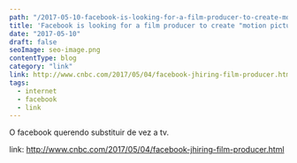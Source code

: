 ```yaml
---
path: "/2017-05-10-facebook-is-looking-for-a-film-producer-to-create-motion-picture-content/"
title: 'Facebook is looking for a film producer to create "motion picture content"'
date: "2017-05-10"
draft: false
seoImage: seo-image.png
contentType: blog
category: "link"
link: http://www.cnbc.com/2017/05/04/facebook-jhiring-film-producer.html
tags:
  - internet
  - facebook
  - link
---
```


O facebook querendo substituir de vez a tv.

link: http://www.cnbc.com/2017/05/04/facebook-jhiring-film-producer.html
